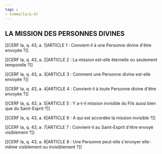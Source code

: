 ```yaml
---
tags : 
- Summa/Ia/q.43
---
```


## LA MISSION DES PERSONNES DIVINES

[[CERF Ia, q. 43, a. 1|ARTICLE 1 : Convient-il à une Personne divine d'être envoyée ?]]

[[CERF Ia, q. 43, a. 2|ARTICLE 2 : La mission est-elle éternelle ou seulement temporelle ?]]

[[CERF Ia, q. 43, a. 3|ARTICLE 3 : Comment une Personne divine est-elle envoyée ?]]

[[CERF Ia, q. 43, a. 4|ARTICLE 4 : Convient-il à toute Personne divine d'être envoyée ?]]

[[CERF Ia, q. 43, a. 5|ARTICLE 5 : Y a-t-il mission invisible du Fils aussi bien que du Saint-Esprit ?]]

[[CERF Ia, q. 43, a. 6|ARTICLE 6 : A qui est accordée la mission invisible ?]]

[[CERF Ia, q. 43, a. 7|ARTICLE 7 : Convient-il au Saint-Esprit d'être envoyé visiblement ?]]

[[CERF Ia, q. 43, a. 8|ARTICLE 8 : Une Personne peut-elle s'envoyer elle-même visiblement ou invisiblement ?]]

